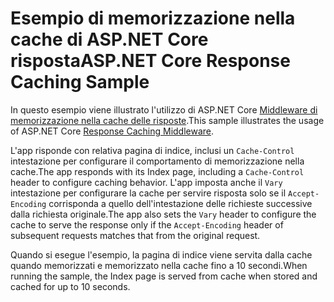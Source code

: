 # <a name="aspnet-core-response-caching-sample"></a><span data-ttu-id="61607-101">Esempio di memorizzazione nella cache di ASP.NET Core risposta</span><span class="sxs-lookup"><span data-stu-id="61607-101">ASP.NET Core Response Caching Sample</span></span>

<span data-ttu-id="61607-102">In questo esempio viene illustrato l'utilizzo di ASP.NET Core [Middleware di memorizzazione nella cache delle risposte](https://docs.microsoft.com/aspnet/core/performance/caching/middleware).</span><span class="sxs-lookup"><span data-stu-id="61607-102">This sample illustrates the usage of ASP.NET Core [Response Caching Middleware](https://docs.microsoft.com/aspnet/core/performance/caching/middleware).</span></span>

<span data-ttu-id="61607-103">L'app risponde con relativa pagina di indice, inclusi un `Cache-Control` intestazione per configurare il comportamento di memorizzazione nella cache.</span><span class="sxs-lookup"><span data-stu-id="61607-103">The app responds with its Index page, including a `Cache-Control` header to configure caching behavior.</span></span> <span data-ttu-id="61607-104">L'app imposta anche il `Vary` intestazione per configurare la cache per servire risposta solo se il `Accept-Encoding` corrisponda a quello dell'intestazione delle richieste successive dalla richiesta originale.</span><span class="sxs-lookup"><span data-stu-id="61607-104">The app also sets the `Vary` header to configure the cache to serve the response only if the `Accept-Encoding` header of subsequent requests matches that from the original request.</span></span>

<span data-ttu-id="61607-105">Quando si esegue l'esempio, la pagina di indice viene servita dalla cache quando memorizzati e memorizzato nella cache fino a 10 secondi.</span><span class="sxs-lookup"><span data-stu-id="61607-105">When running the sample, the Index page is served from cache when stored and cached for up to 10 seconds.</span></span>

